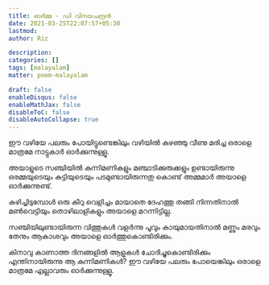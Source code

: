 ```yaml
---
title: ഓര്‍മ്മ - ഡി വിനയചന്ദ്രന്‍
date: 2021-03-25T22:07:57+05:30
lastmod:
author: Riz

description:
categories: []
tags: [malayalam]
matter: poem-malayalam

draft: false
enableDisqus: false
enableMathJax: false
disableToC: false
disableAutoCollapse: true
---
```


ഈ വഴിയേ പലരും പോയിട്ടുണ്ടെങ്കിലും
വഴിയില്‍ കുഴഞ്ഞു വീണു മരിച്ച ഒരാളെ മാത്രമേ
നാട്ടുകാര്‍ ഓര്‍ക്കുന്നുള്ളൂ.

അയാളുടെ സഞ്ചിയില്‍ കുന്നിമണികളും
മഞ്ചാടിക്കുരുക്കളും ഉണ്ടായിരുന്നു
ഒരമ്മയുടെയും കുട്ടിയുടെയും പടമുണ്ടായിരുന്നതു കൊണ്ട്
അമ്മമാര്‍ അയാളെ ഓര്‍ക്കുന്നുണ്ട്.

കുഴിച്ചിടുമ്പോള്‍ ഒരു കീറു വെളിച്ചം
മായാതെ ദേഹത്തു തങ്ങി നിന്നതിനാല്‍
മണ്‍‌വെട്ടിയും തൊഴിലാളികളും അയാളെ മറന്നിട്ടില്ല.

സഞ്ചിയിലുണ്ടായിരുന്ന വിത്തുകള്‍
വളര്‍ന്നു പൂവും കായുമായതിനാല്‍
മണ്ണും മരവും തേനും ആകാശവും
അയാളെ ഓര്‍ത്തുകൊണ്ടിരിക്കും.

കിനാവു കാണാത്ത ദിനങ്ങളില്‍
ആളുകള്‍ ചോദിച്ചുകൊണ്ടിരിക്കും
എന്തിനായിരുന്നു ആ കുന്നിമണികള്‍?
ഈ വഴിയേ പലരും പോയെങ്കിലും
ഒരാളെ മാത്രമേ എല്ലാവരും ഓര്‍ക്കുന്നുള്ളൂ.
